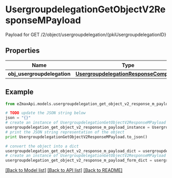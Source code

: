 # UsergroupdelegationGetObjectV2ResponseMPayload

Payload for GET /2/object/usergroupdelegation/{pkiUsergroupdelegationID}

## Properties
Name | Type | Description | Notes
------------ | ------------- | ------------- | -------------
**obj_usergroupdelegation** | [**UsergroupdelegationResponseCompound**](UsergroupdelegationResponseCompound.md) |  | 

## Example

```python
from eZmaxApi.models.usergroupdelegation_get_object_v2_response_m_payload import UsergroupdelegationGetObjectV2ResponseMPayload

# TODO update the JSON string below
json = "{}"
# create an instance of UsergroupdelegationGetObjectV2ResponseMPayload from a JSON string
usergroupdelegation_get_object_v2_response_m_payload_instance = UsergroupdelegationGetObjectV2ResponseMPayload.from_json(json)
# print the JSON string representation of the object
print UsergroupdelegationGetObjectV2ResponseMPayload.to_json()

# convert the object into a dict
usergroupdelegation_get_object_v2_response_m_payload_dict = usergroupdelegation_get_object_v2_response_m_payload_instance.to_dict()
# create an instance of UsergroupdelegationGetObjectV2ResponseMPayload from a dict
usergroupdelegation_get_object_v2_response_m_payload_form_dict = usergroupdelegation_get_object_v2_response_m_payload.from_dict(usergroupdelegation_get_object_v2_response_m_payload_dict)
```
[[Back to Model list]](../README.md#documentation-for-models) [[Back to API list]](../README.md#documentation-for-api-endpoints) [[Back to README]](../README.md)


